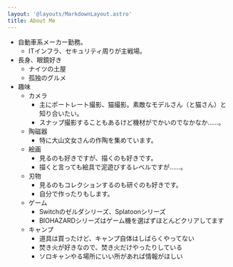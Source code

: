 ```yaml
---
layout: '@layouts/MarkdownLayout.astro'
title: About Me
---
```


- 自動車系メーカー勤務。
	- ITインフラ、セキュリティ周りが主戦場。
- 長身、眼鏡好き
	- ナイツの土屋
	- 孤独のグルメ
- 趣味
	- カメラ
		- 主にポートレート撮影、猫撮影。素敵なモデルさん（と猫さん）と知り合いたい。
		- スナップ撮影することもあるけど機材がでかいのでなかなか……。
	- 陶磁器
		- 特に大山文女さんの作陶を集めています。
	- 絵画
		- 見るのも好きですが、描くのも好きです。
		- 描くと言っても絵具で泥遊びするレベルですが……。
	- 刃物
		- 見るのもコレクションするのも研ぐのも好きです。
		- 自分で作ったりもします。
	- ゲーム
		- Switchのゼルダシリーズ、Splatoonシリーズ
		- BIOHAZARDシリーズはゲーム機を選ばずほとんどクリアしてます
	- キャンプ
		- 道具は買ったけど、キャンプ自体はしばらくやってない
		- 焚き火が好きなので、焚き火だけやったりしている
		- ソロキャンやる場所にいい所があれば情報がほしい